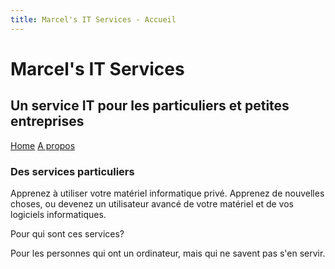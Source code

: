 ```yaml
---
title: Marcel's IT Services - Accueil
---
```

# Marcel's IT Services
## Un service IT pour les particuliers et petites entreprises

[Home](/)
[A propos](/about)

### Des services particuliers

Apprenez à utiliser votre matériel informatique privé. Apprenez de nouvelles choses, ou devenez un utilisateur avancé de votre matériel et de vos logiciels informatiques.

Pour qui sont ces services?

Pour les personnes qui ont un ordinateur, mais qui ne savent pas s'en servir.
